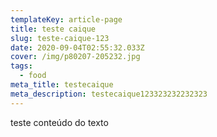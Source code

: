 ```yaml
---
templateKey: article-page
title: teste caique
slug: teste-caique-123
date: 2020-09-04T02:55:32.033Z
cover: /img/p80207-205232.jpg
tags:
  - food
meta_title: testecaique
meta_description: testecaique123323232232323
---
```

teste conteúdo do texto
